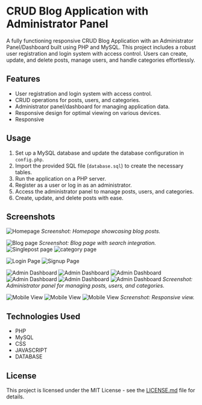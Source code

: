 # CRUD Blog Application with Administrator Panel

A fully functioning responsive CRUD Blog Application with an Administrator Panel/Dashboard built using PHP and MySQL. This project includes a robust user registration and login system with access control. Users can create, update, and delete posts, manage users, and handle categories effortlessly.

## Features

- User registration and login system with access control.
- CRUD operations for posts, users, and categories.
- Administrator panel/dashboard for managing application data.
- Responsive design for optimal viewing on various devices.
- Responsive

## Usage

1. Set up a MySQL database and update the database configuration in `config.php`.
2. Import the provided SQL file (`database.sql`) to create the necessary tables.
3. Run the application on a PHP server.
4. Register as a user or log in as an administrator.
5. Access the administrator panel to manage posts, users, and categories.
6. Create, update, and delete posts with ease.

## Screenshots

![Homepage](/screenshots/frontpage.png)
*Screenshot: Homepage showcasing blog posts.*

![Blog page](/screenshots/blog-page.png)
*Screenshot: Blog page with search integration.*
![Singlepost page](/screenshots/singlepost-page.png)
![category page](/screenshots/category-page.png)

![Login Page](/screenshots/Login-page.png)
![Signup Page](/screenshots/Sign-up-page.png)

![Admin Dashboard](/screenshots/add-category.png)
![Admin Dashboard](/screenshots/add-post.png)
![Admin Dashboard](/screenshots/add-user.png)
![Admin Dashboard](/screenshots/manage-categories.png)
![Admin Dashboard](/screenshots/manage-posts.png)
![Admin Dashboard](/screenshots/manage-users.png)
*Screenshot: Administrator panel for managing posts, users, and categories.*

![Mobile View](/screenshots/mobile-view-frontpage.png)
![Mobile View](/screenshots/mobile-view-menu.png)
![Mobile View](/screenshots/mobile-view-blog-search.png)
*Screenshot: Responsive view.*

## Technologies Used

- PHP
- MySQL
- CSS
- JAVASCRIPT
- DATABASE

## License

This project is licensed under the MIT License - see the [LICENSE.md](LICENSE.md) file for details.

